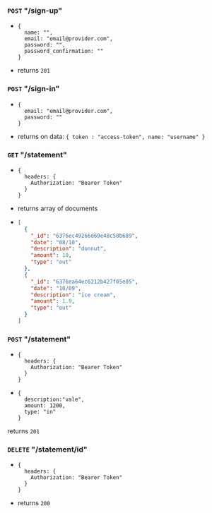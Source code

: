 ### `POST` "/sign-up"

- ```JSX
  {
    name: "",
    email: "email@provider.com",
    password: "",
    password_confirmation: ""
  }
  ```

- returns `201`

### `POST` "/sign-in"

- ```JSX
  {
    email: "email@provider.com",
    password: ""
  }
  ```

- returns on data: `{ token : "access-token", name: "username" }`

### `GET` "/statement"

- ```JSX
  {
    headers: {
      Authorization: "Bearer Token"
    }
  }
  ```

- returns array of documents

- ```json
  [
    {
      "_id": "6376ec49266d69e48c50b689",
      "date": "08/10",
      "description": "donnut",
      "amount": 10,
      "type": "out"
    },
    {
      "_id": "6376ea64ec6212b427f05e05",
      "date": "10/09",
      "description": "ice cream",
      "amount": 1.9,
      "type": "out"
    }
  ]
  ```

### `POST` "/statement"

- ```JSX
  {
    headers: {
      Authorization: "Bearer Token"
    }
  }
  ```

- ```JSX
  {
    description:"vale",
    amount: 1200,
    type: "in"
  }
  ```

returns `201`

### `DELETE` "/statement/id"

- ```JSX
  {
    headers: {
      Authorization: "Bearer Token"
    }
  }
  ```

- returns `200`
